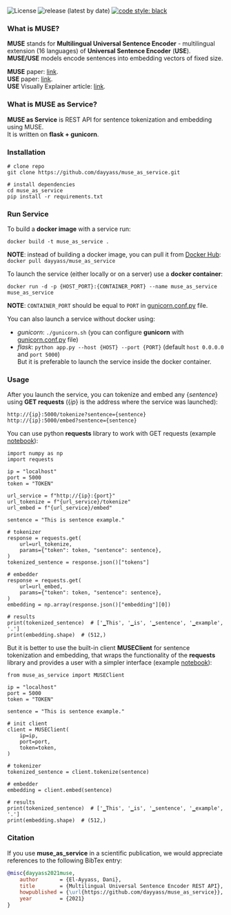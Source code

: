 ![License](https://img.shields.io/github/license/dayyass/muse_as_service)
![release (latest by date)](https://img.shields.io/github/v/release/dayyass/muse_as_service)
[![code style: black](https://img.shields.io/badge/code%20style-black-000000.svg)](https://github.com/psf/black)

### What is MUSE?
**MUSE** stands for **Multilingual Universal Sentence Encoder** - multilingual extension (16 languages) of **Universal Sentence Encoder** (**USE**).<br>
**MUSE/USE** models encode sentences into embedding vectors of fixed size.

**MUSE** paper: [link](https://arxiv.org/abs/1907.04307). <br>
**USE** paper: [link](https://arxiv.org/abs/1803.11175). <br>
**USE** Visually Explainer article: [link](https://amitness.com/2020/06/universal-sentence-encoder/).

### What is MUSE as Service?
**MUSE as Service** is REST API for sentence tokenization and embedding using MUSE.<br>
It is written on **flask + gunicorn**.<br>

### Installation
```
# clone repo
git clone https://github.com/dayyass/muse_as_service.git

# install dependencies
cd muse_as_service
pip install -r requirements.txt
```

### Run Service
To build a **docker image** with a service run:
```
docker build -t muse_as_service .
```
**NOTE**: instead of building a docker image, you can pull it from [Docker Hub](https://hub.docker.com/r/dayyass/muse_as_service): `docker pull dayyass/muse_as_service`

To launch the service (either locally or on a server) use a **docker container**:
```
docker run -d -p {HOST_PORT}:{CONTAINER_PORT} --name muse_as_service muse_as_service
```
**NOTE**: `CONTAINER_PORT` should be equal to `PORT` in [gunicorn.conf.py](https://github.com/dayyass/muse_as_service/blob/main/gunicorn.conf.py) file.

You can also launch a service without docker using:
- *gunicorn*: `./gunicorn.sh` (you can configure **gunicorn** with [gunicorn.conf.py](https://github.com/dayyass/muse_as_service/blob/main/gunicorn.conf.py) file)
- *flask*: `python app.py --host {HOST} --port {PORT}` (default `host 0.0.0.0` and `port 5000`)<br>
But it is preferable to launch the service inside the docker container.

### Usage
After you launch the service, you can tokenize and embed any {*sentence*} using **GET requests** ({*ip*} is the address where the service was launched):
```
http://{ip}:5000/tokenize?sentence={sentence}
http://{ip}:5000/embed?sentence={sentence}
```

You can use python **requests** library to work with GET requests (example [notebook](https://github.com/dayyass/muse_as_service/blob/main/examples/usage_requests.ipynb)):
```python3
import numpy as np
import requests

ip = "localhost"
port = 5000
token = "TOKEN"

url_service = f"http://{ip}:{port}"
url_tokenize = f"{url_service}/tokenize"
url_embed = f"{url_service}/embed"

sentence = "This is sentence example."

# tokenizer
response = requests.get(
    url=url_tokenize,
    params={"token": token, "sentence": sentence},
)
tokenized_sentence = response.json()["tokens"]

# embedder
response = requests.get(
    url=url_embed,
    params={"token": token, "sentence": sentence},
)
embedding = np.array(response.json()["embedding"][0])

# results
print(tokenized_sentence)  # ['▁This', '▁is', '▁sentence', '▁example', '.']
print(embedding.shape)  # (512,)
```

But it is better to use the built-in client **MUSEClient** for sentence tokenization and embedding, that wraps the functionality of the **requests** library and provides a user with a simpler interface (example [notebook](https://github.com/dayyass/muse_as_service/blob/main/examples/usage_client.ipynb)):
```python3
from muse_as_service import MUSEClient

ip = "localhost"
port = 5000
token = "TOKEN"

sentence = "This is sentence example."

# init client
client = MUSEClient(
    ip=ip,
    port=port,
    token=token,
)

# tokenizer
tokenized_sentence = client.tokenize(sentence)

# embedder
embedding = client.embed(sentence)

# results
print(tokenized_sentence)  # ['▁This', '▁is', '▁sentence', '▁example', '.']
print(embedding.shape)  # (512,)
```

### Citation
If you use **muse_as_service** in a scientific publication, we would appreciate references to the following BibTex entry:
```bibtex
@misc{dayyass2021muse,
    author       = {El-Ayyass, Dani},
    title        = {Multilingual Universal Sentence Encoder REST API},
    howpublished = {\url{https://github.com/dayyass/muse_as_service}},
    year         = {2021}
}
```
